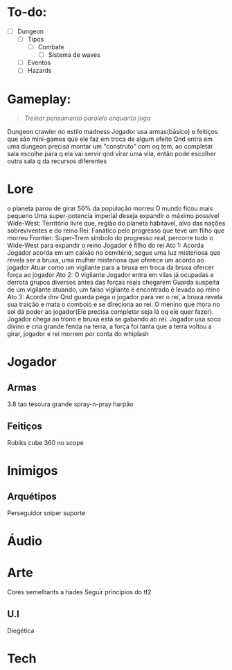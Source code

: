 # To-do:
- [ ] Dungeon 
	- [ ] Tipos
		- [ ] Combate
			- [ ] Sistema de waves
	- [ ] Eventos
	- [ ] Hazards
# Gameplay:
>*Treinar pensamento paralelo enquanto joga*

Dungeon crawler no estilo madness
Jogador usa armas(básico) e feitiços que são mini-games que ele faz em troca de algum efeito
Qnd entra em uma dungeon precisa montar um "construto" com oq tem, ao completar sala escolhe para q ela vai servir qnd virar uma vila, então pode escolher outra sala q da recursos diferentes
# Lore
o planeta parou de girar
50% da população morreu
	O mundo ficou mais pequeno
Uma super-potencia imperial deseja expandir o máximo possível
Wide-West: Território livre que, região do planeta habitável, alvo das nações sobreviventes e do reino
Rei: Fanático pelo progresso que teve um filho que morreu
Frontier: Super-Trem símbolo do progresso real, percorre todo o Wide-West para expandir o reino
Jogador é filho do rei
Ato 1: Acorda
Jogador acorda em um caixão no cemitério, segue uma luz misteriosa que revela ser a bruxa, uma mulher misteriosa que oferece um acordo ao jogador
Atuar como um vigilante para a bruxa em troca da bruxa ofercer força ao jogador
Ato 2: O vigilante
Jogador entra em vilas já ocupadas e derrota grupos diversos antes das forças reais chegarem
Guarda suspeita de um vigilante atuando, um falso vigilante é encontrado é levado ao reino
Ato 3: Acorda dnv
Qnd guarda pega o jogador para ver o rei, a bruxa revela sua traição e mata o comboio e se direciona ao rei. O menino que mora no sol dá poder ao jogador(Ele precisa completar seja lá oq ele quer fazer). Jogador chega ao trono e bruxa está se gabando ao rei. Jogador usa soco divino e cria grande fenda na terra, a força foi tanta que a terra voltou a girar, jogador e rei morrem por conta do whiplash
# Jogador
## Armas
3.8 tao
tesoura grande
spray-n-pray
harpão
## Feitiços
Rubiks cube
360 no scope
# Inimigos
## Arquétipos
Perseguidor
sniper
suporte
# Áudio

# Arte
Cores semelhants a hades
Seguir princípios do tf2
## U.I
Diegética
# Tech

 
